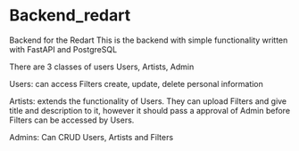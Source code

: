 # Backend_redart
 Backend for the Redart
This is the backend with simple functionality written with FastAPI and PostgreSQL

There are 3 classes of users
Users, Artists, Admin

Users:
can access Filters
create, update, delete personal information

Artists:
extends the functionality of Users. They can upload Filters and give title and description to it, however it should pass a approval of Admin before Filters can be accessed by Users. 

Admins:
Can CRUD Users, Artists and Filters
